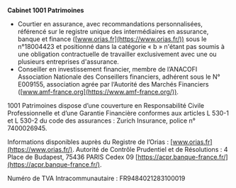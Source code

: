 **Cabinet 1001 Patrimoines**
-   Courtier en assurance, avec recommandations personnalisées, référencé sur le registre unique des intermédiaires en assurance, banque et finance ([www.orias.fr](https://www.orias.fr/)) sous le n°18004423 et positionné dans la catégorie « b » n'étant pas soumis à une obligation contractuelle de travailler exclusivement avec une ou plusieurs entreprises d'assurance.
-   Conseiller en investissement financier, membre de l’ANACOFI Association Nationale des Conseillers financiers, adhérent sous le N° E009155, association agrée par l‘Autorité des Marchés Financiers ([www.amf-france.org](https://www.amf-france.org/)).

1001 Patrimoines dispose d’une couverture en Responsabilité Civile Professionnelle et d’une Garantie Financière conformes aux articles L 530-1 et L 530-2 du code des assurances : Zurich Insurance, police n° 7400026945.

Informations disponibles auprès du Registre de l’Orias : [www.orias.fr](https://www.orias.fr/). Autorité de Contrôle Prudentiel et de Résolutions : 4 Place de Budapest, 75436 PARIS Cedex 09 [https://acpr.banque-france.fr/](https://acpr.banque-france.fr/).

Numéro de TVA Intracommunautaire : FR9484021283100019
